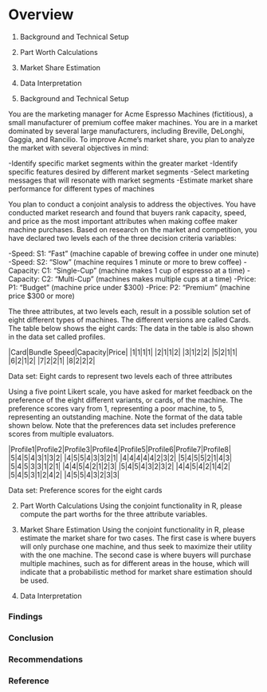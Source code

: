 # Overview
1. Background and Technical Setup
2. Part Worth Calculations
3. Market Share Estimation
4. Data Interpretation
 
1. Background  and Technical Setup
 
You are the marketing manager for Acme Espresso Machines (fictitious), a small manufacturer of premium coffee maker machines. You are in a market dominated by several large manufacturers, including Breville, DeLonghi, Gaggia, and Rancilio. To improve Acme’s market share, you plan to analyze the market with several objectives in mind:
 
-Identify specific market segments within the greater market
-Identify specific features desired by different market segments
-Select marketing messages that will resonate with market segments
-Estimate market share performance for different types of machines
 
You plan to conduct a conjoint analysis to address the objectives. You have conducted market research and found that buyers rank capacity, speed, and price as the most important attributes when making coffee maker machine purchases. Based on research on the market and competition, you have declared two levels each of the three decision criteria variables:
 
-Speed: S1: “Fast” (machine capable of brewing coffee in under one minute)
-Speed: S2: “Slow” (machine requires 1 minute or more to brew coffee)
-Capacity: C1: “Single-Cup” (machine makes 1 cup of espresso at a time)
-Capacity: C2: “Multi-Cup” (machines makes multiple cups at a time)
-Price: P1: “Budget” (machine price under $300)
-Price: P2: “Premium” (machine price $300 or more)
 
The three attributes, at two levels each, result in a possible solution set of eight different types of machines. The different versions are called Cards. The table below shows the eight cards: The data in the table is also shown in the data set called profiles.

|Card|Bundle Speed|Capacity|Price|
|1|1|1|1|
|2|1|1|2|
|3|1|2|2|
|5|2|1|1|
|6|2|1|2|
|7|2|2|1|
|8|2|2|2|
 
Data set: Eight cards to represent two levels each of three attributes
 
Using a five point Likert scale, you have asked for market feedback on the preference of the eight different variants, or cards, of the machine. The preference scores vary from 1, representing a poor machine, to 5, representing an outstanding machine. Note the format of the data table shown below. Note that the preferences data set includes preference scores from multiple evaluators.

|Profile1|Profile2|Profile3|Profile4|Profile5|Profile6|Profile7|Profile8| 
|5|4|5|4|3|1|3|2|
|4|5|5|4|3|3|2|1|
|4|4|4|4|4|2|3|2|
|5|4|5|5|2|1|4|3|
|5|4|5|3|3|1|2|1|
|4|4|5|4|2|1|2|3|
|5|4|5|4|3|2|3|2|
|4|4|5|4|2|1|4|2|
|5|4|5|3|1|2|4|2|
|4|5|5|4|3|2|3|3|
 
 
Data set: Preference scores for the eight cards
 
2.	Part Worth Calculations
Using the conjoint functionality in R, please compute the part worths for the three attribute variables.
 
3.	Market Share Estimation
Using the conjoint functionality in R, please estimate the market share for two cases. The first case is where buyers will only purchase one machine, and thus seek to maximize their utility with the one machine. The second case is where buyers will purchase multiple machines, such as for different areas in the house, which will indicate that a probabilistic method for market share estimation should be used.
 
4.	Data Interpretation
### Findings
### Conclusion
### Recommendations
### Reference
